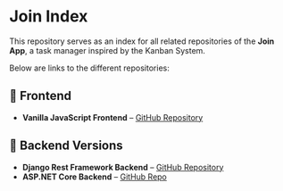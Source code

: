 # Join Index

This repository serves as an index for all related repositories of the **Join App**, a task manager inspired by the Kanban System. 

Below are links to the different repositories:

## 🎨 Frontend
- **Vanilla JavaScript Frontend** – [GitHub Repository](https://github.com/mariuskas1/join)

## 🚀 Backend Versions
- **Django Rest Framework Backend** – [GitHub Repository](https://github.com/mariuskas1/join_backend)
- **ASP.NET Core Backend** – [GitHub Repo](https://github.com/mariuskas1/JoinAPI)


